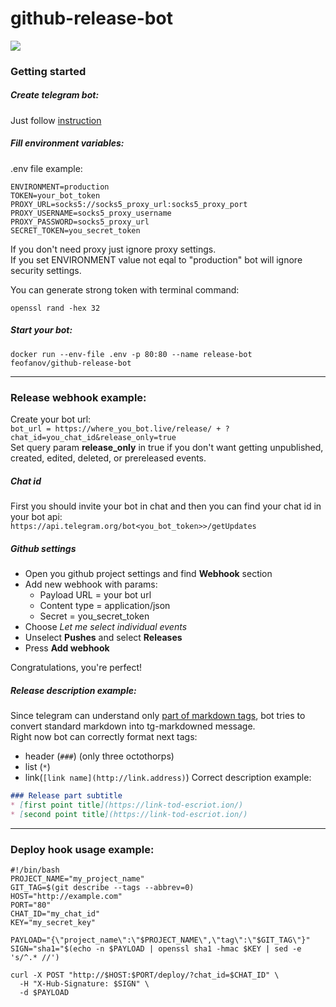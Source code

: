 # github-release-bot
![](https://github.com/Ivan-Feofanov/github-release-bot/workflows/lint-and-test/badge.svg)
### Getting started
##### Create telegram bot:
Just follow [instruction](https://core.telegram.org/bots#3-how-do-i-create-a-bot)

##### Fill environment variables:
.env file example:
```shell script
ENVIRONMENT=production
TOKEN=your_bot_token
PROXY_URL=socks5://socks5_proxy_url:socks5_proxy_port
PROXY_USERNAME=socks5_proxy_username
PROXY_PASSWORD=socks5_proxy_url
SECRET_TOKEN=you_secret_token
```
If you don't need proxy just ignore proxy settings.  
If you set ENVIRONMENT value not eqal to "production" bot will ignore security settings.  

You can generate strong token with terminal command:
```shell script
openssl rand -hex 32
```
##### Start your bot:
```shell script
docker run --env-file .env -p 80:80 --name release-bot feofanov/github-release-bot
```
---
### Release webhook example:
Create your bot url:  
`bot_url = https://where_you_bot.live/release/ + ?chat_id=you_chat_id&release_only=true`   
Set query param **release_only** in true if you don't want getting 
unpublished, created, edited, deleted, or prereleased events.

##### Chat id
First you should invite your bot in chat and then you can find your
 chat id in your bot api:  
`https://api.telegram.org/bot<you_bot_token>>/getUpdates` 

##### Github settings
* Open you github project settings and find **Webhook** section
* Add new webhook with params:
  * Payload URL = your bot url
  * Content type = application/json
  * Secret = you_secret_token
* Choose *Let me select individual events*
* Unselect **Pushes** and select **Releases**
* Press **Add webhook**

Congratulations, you're perfect!

##### Release description example:
Since telegram can understand only 
[part of markdown tags](https://core.telegram.org/bots/api#markdown-style), 
bot tries to convert standard markdown into tg-markdowned message.  
Right now bot can correctly format next tags:
* header (`###`) (only three octothorps)
* list (`*`)
* link(`[link name](http://link.address)`)
Correct description example:
```markdown
### Release part subtitle
* [first point title](https://link-tod-escriot.ion/)
* [second point title](https://link-tod-escriot.ion/)
``` 

---
### Deploy hook usage example:
```shell script
#!/bin/bash
PROJECT_NAME="my_project_name"
GIT_TAG=$(git describe --tags --abbrev=0)
HOST="http://example.com"
PORT="80"
CHAT_ID="my_chat_id"
KEY="my_secret_key"

PAYLOAD="{\"project_name\":\"$PROJECT_NAME\",\"tag\":\"$GIT_TAG\"}"
SIGN="sha1="$(echo -n $PAYLOAD | openssl sha1 -hmac $KEY | sed -e 's/^.* //')

curl -X POST "http://$HOST:$PORT/deploy/?chat_id=$CHAT_ID" \
  -H "X-Hub-Signature: $SIGN" \
  -d $PAYLOAD
```
